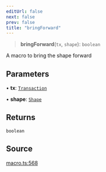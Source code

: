 ```yaml
---
editUrl: false
next: false
prev: false
title: "bringForward"
---
```


> **bringForward**(`tx`, `shape`): `boolean`

A macro to bring the shape forward

## Parameters

• **tx**: [`Transaction`](/api-core/classes/transaction/)

• **shape**: [`Shape`](/api-core/classes/shape/)

## Returns

`boolean`

## Source

[macro.ts:568](https://github.com/dakhetov/dgmjs/blob/main/packages/core/src/macro.ts#L568)
